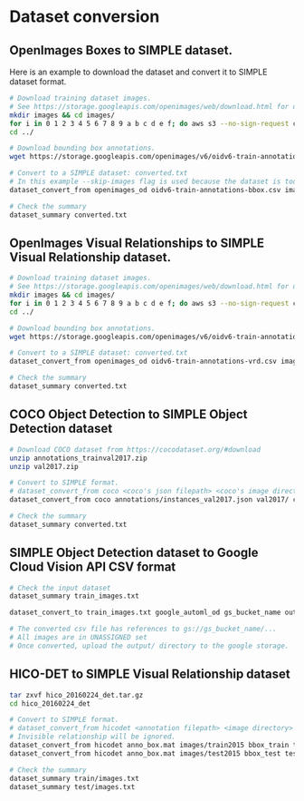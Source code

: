 # Dataset conversion

## OpenImages Boxes to SIMPLE dataset.

Here is an example to download the dataset and convert it to SIMPLE dataset format.

```zsh
# Download training dataset images.
# See https://storage.googleapis.com/openimages/web/download.html for details.
mkdir images && cd images/
for i in 0 1 2 3 4 5 6 7 8 9 a b c d e f; do aws s3 --no-sign-request cp s3://openimages-dataset/tar/train_$i.tar.gz . && tar zxvf train_$i.tar.gz && rm train_$i.tar.gz; done
cd ../

# Download bounding box annotations.
wget https://storage.googleapis.com/openimages/v6/oidv6-train-annotations-bbox.csv

# Convert to a SIMPLE dataset: converted.txt
# In this example --skip-images flag is used because the dataset is too large.
dataset_convert_from openimages_od oidv6-train-annotations-bbox.csv images/ converted.txt --skip-images

# Check the summary
dataset_summary converted.txt
```

## OpenImages Visual Relationships to SIMPLE Visual Relationship dataset.

```zsh
# Download training dataset images.
# See https://storage.googleapis.com/openimages/web/download.html for details.
mkdir images && cd images/
for i in 0 1 2 3 4 5 6 7 8 9 a b c d e f; do aws s3 --no-sign-request cp s3://openimages-dataset/tar/train_$i.tar.gz . && tar zxvf train_$i.tar.gz && rm train_$i.tar.gz; done
cd ../

# Download bounding box annotations.
wget https://storage.googleapis.com/openimages/v6/oidv6-train-annotations-vrd.csv

# Convert to a SIMPLE dataset: converted.txt
dataset_convert_from openimages_od oidv6-train-annotations-vrd.csv images/ converted.txt

# Check the summary
dataset_summary converted.txt
```

## COCO Object Detection to SIMPLE Object Detection dataset

```zsh
# Download COCO dataset from https://cocodataset.org/#download
unzip annotations_trainval2017.zip
unzip val2017.zip

# Convert to SIMPLE format.
# dataset_convert_from coco <coco's json filepath> <coco's image directory> <output filename>
dataset_convert_from coco annotations/instances_val2017.json val2017/ converted.txt

# Check the summary
dataset_summary converted.txt
```


## SIMPLE Object Detection dataset to Google Cloud Vision API CSV format

```zsh
# Check the input dataset
dataset_summary train_images.txt

dataset_convert_to train_images.txt google_automl_od gs_bucket_name output/train_images.csv

# The converted csv file has references to gs://gs_bucket_name/...
# All images are in UNASSIGNED set
# Once converted, upload the output/ directory to the google storage.
```


## HICO-DET to SIMPLE Visual Relationship dataset

```zsh
tar zxvf hico_20160224_det.tar.gz
cd hico_20160224_det

# Convert to SIMPLE format.
# dataset_convert_from hicodet <annotation filepath> <image directory> <bbox_train|bbox_test> <output filepath>
# Invisible relationship will be ignored.
dataset_convert_from hicodet anno_box.mat images/train2015 bbox_train train/images.txt
dataset_convert_from hicodet anno_box.mat images/test2015 bbox_test test/images.txt

# Check the summary
dataset_summary train/images.txt
dataset_summary test/images.txt
```
